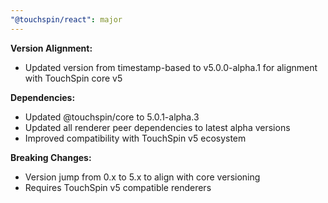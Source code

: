 ```yaml
---
"@touchspin/react": major
---
```


**Version Alignment:**
- Updated version from timestamp-based to v5.0.0-alpha.1 for alignment with TouchSpin core v5

**Dependencies:**
- Updated @touchspin/core to 5.0.1-alpha.3
- Updated all renderer peer dependencies to latest alpha versions
- Improved compatibility with TouchSpin v5 ecosystem

**Breaking Changes:**
- Version jump from 0.x to 5.x to align with core versioning
- Requires TouchSpin v5 compatible renderers
